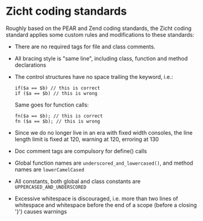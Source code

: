 # Zicht coding standards #

Roughly based on the PEAR and Zend coding standards, the Zicht coding standard applies some custom rules and
modifications to these standards:

- There are no required tags for file and class comments.
- All bracing style is "same line", including class, function and method declarations
- The control structures have no space trailing the keyword,
  i.e.:

      if($a == $b) // this is correct
      if ($a == $b) // this is wrong

  Same goes for function calls:

      fn($a == $b); // this is correct
      fn ($a == $b); // this is wrong

- Since we do no longer live in an era with fixed width consoles, the line length limit is fixed at 120, warning at
  120, erroring at 130
- Doc comment tags are compulsory for define() calls
- Global function names are `underscored_and_lowercased()`, and method names are `lowerCamelCased`
- All constants, both global and class constants are `UPPERCASED_AND_UNDERSCORED`
- Excessive whitespace is discouraged, i.e. more than two lines of whitespace and whitespace before the end of a
  scope (before a closing '}') causes warnings